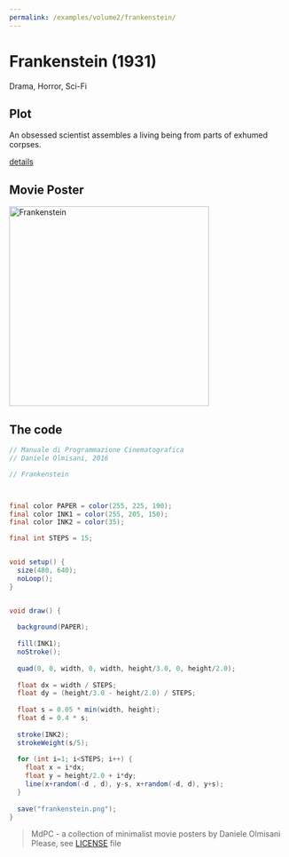 ```yaml
---
permalink: /examples/volume2/frankenstein/
---
```

# Frankenstein (1931)

Drama, Horror, Sci-Fi

## Plot
An obsessed scientist assembles a living being from parts of exhumed corpses.

[details](https://www.imdb.com/title/tt0021884/)

## Movie Poster
<img src="frankenstein.png"  width="360px" title="Frankenstein">


## The code
```java
// Manuale di Programmazione Cinematografica
// Daniele Olmisani, 2016

// Frankenstein



final color PAPER = color(255, 225, 190);
final color INK1 = color(255, 205, 150);
final color INK2 = color(35);

final int STEPS = 15;


void setup() {
  size(480, 640);
  noLoop();
}


void draw() {
  
  background(PAPER);
  
  fill(INK1);
  noStroke();
  
  quad(0, 0, width, 0, width, height/3.0, 0, height/2.0);
  
  float dx = width / STEPS;
  float dy = (height/3.0 - height/2.0) / STEPS;
  
  float s = 0.05 * min(width, height);
  float d = 0.4 * s;
  
  stroke(INK2);
  strokeWeight(s/5);
  
  for (int i=1; i<STEPS; i++) {
    float x = i*dx;
    float y = height/2.0 + i*dy;
    line(x+random(-d , d), y-s, x+random(-d, d), y+s);
  }
  
  save("frankenstein.png");
}
```

> MdPC - a collection of minimalist movie posters
> by Daniele Olmisani
> Please, see [LICENSE](../../LICENSE) file
